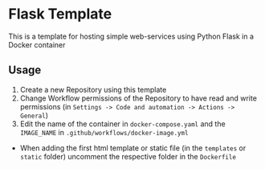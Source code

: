 # Flask Template

This is a template for hosting simple web-services using Python Flask in a Docker container

## Usage

1. Create a new Repository using this template
2. Change Workflow permissions of the Repository to have read and write permissions (in `Settings -> Code and automation -> Actions -> General`)
3. Edit the name of the container in `docker-compose.yaml` and the `IMAGE_NAME` in `.github/workflows/docker-image.yml`

- When adding the first html template or static file (in the `templates` or `static` folder) uncomment the respective folder in the `Dockerfile`
